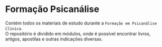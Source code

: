 # Formação Psicanálise
    
Contém todos os materiais de estudo durante a `Formação em Psicanálise Clínica`.  
O repositório é dividido em módulos, onde é possível encontrar livros, artigos, apostilas e outras indicações diversas.
